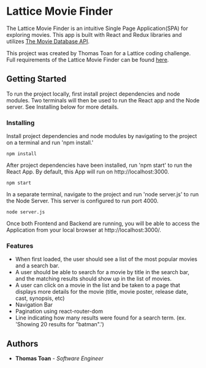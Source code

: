 # Lattice Movie Finder

The Lattice Movie Finder is an intuitive Single Page Application(SPA) for exploring movies. This app is built with React and Redux libraries and utilizes [The Movie Database API](https://developers.themoviedb.org/3/getting-started). 

This project was created by Thomas Toan for a Lattice coding challenge. Full requirements of the Lattice Movie Finder can be found [here](https://gist.github.com/andrewhubbs/74084457bf74f136605d0346f932c85b).


## Getting Started

To run the project locally, first install project dependencies and node modules. Two terminals will then be used to run the React app and the Node server. See Installing below for more details.

### Installing

Install project dependencies and node modules by navigating to the project on a terminal and run 'npm install.'

```
npm install
```

After project dependencies have been installed, run 'npm start' to run the React App. By default, this App will run on http://localhost:3000. 

```
npm start
```

In a separate terminal, navigate to the project and run 'node server.js' to run the Node Server. This server is configured to run port 4000. 

```
node server.js
```

Once both Frontend and Backend are running, you will be able to access the Application from your local browser at http://localhost:3000/.

### Features

* When first loaded, the user should see a list of the most popular movies and a search bar.
* A user should be able to search for a movie by title in the search bar, and the matching results should show up in the list of movies.
* A user can click on a movie in the list and be taken to a page that displays more details for the movie (title, movie poster, release date, cast, synopsis, etc)
* Navigation Bar
* Pagination using react-router-dom
* Line indicating how many results were found for a search term. (ex. 'Showing 20 results for "batman".')


## Authors

* **Thomas Toan** - *Software Engineer* 


